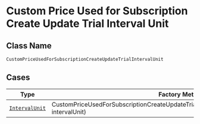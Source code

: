 
# Custom Price Used for Subscription Create Update Trial Interval Unit

## Class Name

`CustomPriceUsedForSubscriptionCreateUpdateTrialIntervalUnit`

## Cases

| Type | Factory Method |
|  --- | --- |
| [`IntervalUnit`](../../../doc/models/interval-unit.md) | CustomPriceUsedForSubscriptionCreateUpdateTrialIntervalUnit.fromIntervalUnit(IntervalUnit intervalUnit) |


